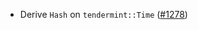 - Derive `Hash` on `tendermint::Time`
  ([#1278](https://github.com/informalsystems/tendermint-rs/issues/1278))
